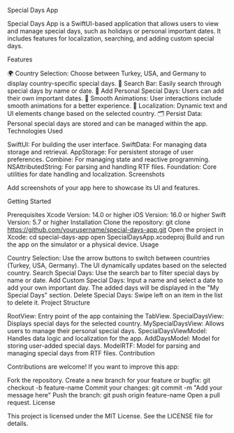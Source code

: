 Special Days App

Special Days App is a SwiftUI-based application that allows users to view and manage special days, such as holidays or personal important dates. It includes features for localization, searching, and adding custom special days.

Features

🌍 Country Selection: Choose between Turkey, USA, and Germany to display country-specific special days.
🔎 Search Bar: Easily search through special days by name or date.
📅 Add Personal Special Days: Users can add their own important dates.
🎨 Smooth Animations: User interactions include smooth animations for a better experience.
🌟 Localization: Dynamic text and UI elements change based on the selected country.
🗂 Persist Data: Personal special days are stored and can be managed within the app.
Technologies Used

SwiftUI: For building the user interface.
SwiftData: For managing data storage and retrieval.
AppStorage: For persistent storage of user preferences.
Combine: For managing state and reactive programming.
NSAttributedString: For parsing and handling RTF files.
Foundation: Core utilities for date handling and localization.
Screenshots

Add screenshots of your app here to showcase its UI and features.

Getting Started

Prerequisites
Xcode Version: 14.0 or higher
iOS Version: 16.0 or higher
Swift Version: 5.7 or higher
Installation
Clone the repository:
git clone https://github.com/yourusername/special-days-app.git
Open the project in Xcode:
cd special-days-app
open SpecialDaysApp.xcodeproj
Build and run the app on the simulator or a physical device.
Usage

Country Selection:
Use the arrow buttons to switch between countries (Turkey, USA, Germany).
The UI dynamically updates based on the selected country.
Search Special Days:
Use the search bar to filter special days by name or date.
Add Custom Special Days:
Input a name and select a date to add your own important day.
The added days will be displayed in the "My Special Days" section.
Delete Special Days:
Swipe left on an item in the list to delete it.
Project Structure

RootView: Entry point of the app containing the TabView.
SpecialDaysView: Displays special days for the selected country.
MySpecialDaysView: Allows users to manage their personal special days.
SpecialDaysViewModel: Handles data logic and localization for the app.
AddDaysModel: Model for storing user-added special days.
ModelRTF: Model for parsing and managing special days from RTF files.
Contribution

Contributions are welcome! If you want to improve this app:

Fork the repository.
Create a new branch for your feature or bugfix:
git checkout -b feature-name
Commit your changes:
git commit -m "Add your message here"
Push the branch:
git push origin feature-name
Open a pull request.
License

This project is licensed under the MIT License. See the LICENSE file for details.
